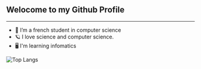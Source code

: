## Welocome to my Github Profile 

<hr />

-  📘 I’m a french student in computer science
-  🪐 I love science and computer science.
-  🖥️ I'm learning infomatics
  
![Top Langs](https://github-readme-stats.vercel.app/api/top-langs/?username=Kelqu1&layout=compact)
